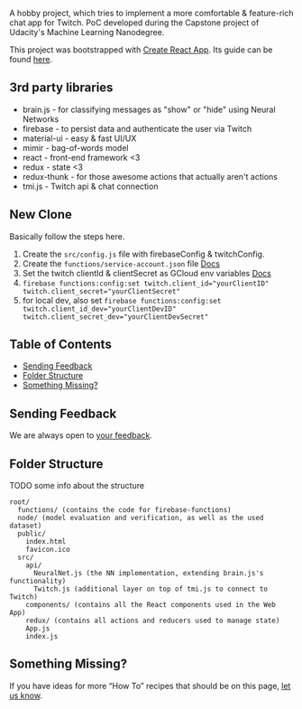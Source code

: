 A hobby project, which tries to implement a more comfortable & feature-rich chat app for Twitch.
PoC developed during the Capstone project of Udacity's Machine Learning Nanodegree.

This project was bootstrapped with [Create React App](https://github.com/facebookincubator/create-react-app).
Its guide can be found [here](https://github.com/facebookincubator/create-react-app/blob/master/packages/react-scripts/template/README.md).

## 3rd party libraries

* brain.js - for classifying messages as "show" or "hide" using Neural Networks
* firebase - to persist data and authenticate the user via Twitch
* material-ui - easy & fast UI/UX
* mimir - bag-of-words model
* react - front-end framework <3
* redux - state <3
* redux-thunk - for those awesome actions that actually aren't actions
* tmi.js - Twitch api & chat connection

## New Clone

Basically follow the steps here.

1. Create the ``src/config.js`` file with firebaseConfig & twitchConfig.
2. Create the `functions/service-account.json` file [Docs](https://firebase.google.com/docs/admin/setup#add_firebase_to_your_app)
3. Set the twitch clientId & clientSecret as GCloud env variables [Docs](https://github.com/firebase/functions-samples/tree/master/instagram-auth)
  1. `firebase functions:config:set twitch.client_id="yourClientID" twitch.client_secret="yourClientSecret"`
  2. for local dev, also set `firebase functions:config:set twitch.client_id_dev="yourClientDevID" twitch.client_secret_dev="yourClientDevSecret"`


## Table of Contents

- [Sending Feedback](#sending-feedback)
- [Folder Structure](#folder-structure)
- [Something Missing?](#something-missing)

## Sending Feedback

We are always open to [your feedback](https://github.com/mBeierl/Better-Twitch-Chat/issues).

## Folder Structure

TODO some info about the structure

```
root/
  functions/ (contains the code for firebase-functions)
  node/ (model evaluation and verification, as well as the used dataset)
  public/
    index.html
    favicon.ico
  src/
    api/
      NeuralNet.js (the NN implementation, extending brain.js's functionality)
      Twitch.js (additional layer on top of tmi.js to connect to Twitch)
    components/ (contains all the React components used in the Web App)
    redux/ (contains all actions and reducers used to manage state)
    App.js
    index.js
```

## Something Missing?

If you have ideas for more “How To” recipes that should be on this page, [let us know](https://github.com/mBeierl/Better-Twitch-Chat/issues).

